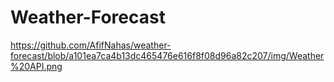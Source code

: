 # Weather-Forecast
https://github.com/AfifNahas/weather-forecast/blob/a101ea7ca4b13dc465476e616f8f08d96a82c207/img/Weather%20API.png
